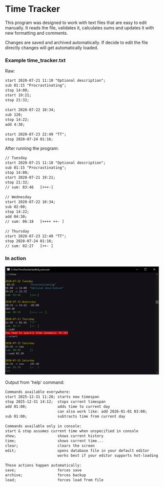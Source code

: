 # Time Tracker

This program was designed to work with text files that are easy to edit manually.
It reads the file, validates it, calculates sums and updates it with new formatting and comments.

Changes are saved and archived automatically. If decide to edit the file directly changes will get automatically loaded.


### Example time_tracker.txt
Raw:
```
start 2020-07-21 11:10 "Optional description";
sub 01:15 "Procrastinating";
stop 14:00;
start 19:21;
stop 21:32;

start 2020-07-22 10:34;
sub 120;
stop 14:22;
add 4:30;

start 2020-07-23 22:49 "TT";
stop 2020-07-24 01:16;

```
After running the program:
```
// Tuesday
start 2020-07-21 11:10 "Optional description";
sub 01:15 "Procrastinating";
stop 14:00;
start 2020-07-21 19:21;
stop 21:32;
// sum: 03:46   [+++-]

// Wednesday
start 2020-07-22 10:34;
sub 02:00;
stop 14:22;
add 04:30;
// sum: 06:18   [++++ ++- ]

// Thursday
start 2020-07-23 22:49 "TT";
stop 2020-07-24 01:16;
// sum: 02:27   [++- ]
```

### In action
![Screenshot](screenshot_01.png)


Output from 'help' command:
```
Commands available everywhere:
start 2025-12-31 11:20; starts new timespan
stop 2025-12-31 14:12;  stops current timespan
add 01:00;              adds time to current day
                        can also work like: add 2026-01-01 03:00;
sub 01:00;              subtracts time from current day

Commands available only in console:
start & stop assumes current time when unspecified in console
show;                   shows current history
time;                   shows current time...
clear;                  clears the screen
edit;                   opens database file in your default editor
                        works best if your editor supports hot-loading

These actions happen automatically:
save;                   forces save
archive;                forces backup
load;                   forces load from file
```